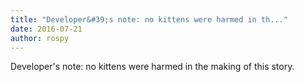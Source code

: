 ```yaml
---
title: "Developer&#39;s note: no kittens were harmed in th..."
date: 2016-07-21
author: rospy
---
```


Developer's note: no kittens were harmed in the making of this story.

